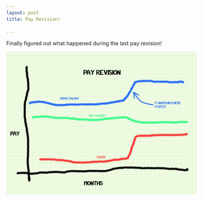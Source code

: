 ```yaml
---
layout: post
title: Pay Revision!

---
```

Finally figured out what happened during the last pay revision!

![Pay Revision](/assets/media/payrevision/PayRevision.jpeg) 

